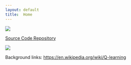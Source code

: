 ```yaml
---
layout: default
title:  Home
---
```

<img src="https://media.mojang.com/blog-image/2c34ca1217c7d95e76a6f8d646adf9208f78145a/blogmcnet.png">

<a href="https://github.com/caoj8/The-Ground-is-Lava"> Source Code Repository </a>

<img src="http://i.imgur.com/VCT5B2n.png">

Background links: https://en.wikipedia.org/wiki/Q-learning
